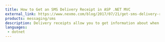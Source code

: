 ```yaml
---
title: How to Get an SMS Delivery Receipt in ASP .NET MVC
external_link: https://www.nexmo.com/blog/2017/07/21/get-sms-delivery-receipt-asp-net-mvc-dr/
products: messaging/sms
description: Delivery receipts allow you to get information about when an SMS is delivered to a user's handset. This tutorial shows how you can recieve these delivery receipt notifications in your ASP .NET application.
languages:
 - dotnet
---
```

